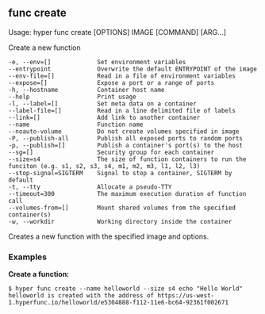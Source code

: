 ## func create

  Usage:	hyper func create [OPTIONS] IMAGE [COMMAND] [ARG...]

  Create a new function

    -e, --env=[]             Set environment variables
    --entrypoint             Overwrite the default ENTRYPOINT of the image
    --env-file=[]            Read in a file of environment variables
    --expose=[]              Expose a port or a range of ports
    -h, --hostname           Container host name
    --help                   Print usage
    -l, --label=[]           Set meta data on a container
    --label-file=[]          Read in a line delimited file of labels
    --link=[]                Add link to another container
    --name                   Function name
    --noauto-volume          Do not create volumes specified in image
    -P, --publish-all        Publish all exposed ports to random ports
    -p, --publish=[]         Publish a container's port(s) to the host
    --sg=[]                  Security group for each container
    --size=s4                The size of function containers to run the funciton (e.g. s1, s2, s3, s4, m1, m2, m3, l1, l2, l3)
    --stop-signal=SIGTERM    Signal to stop a container, SIGTERM by default
    -t, --tty                Allocate a pseudo-TTY
    --timeout=300            The maximum execution duration of function call
    --volumes-from=[]        Mount shared volumes from the specified container(s)
    -w, --workdir            Working directory inside the container

Creates a new function with the specified image and options.

### Examples

**Create a function:**

    $ hyper func create --name helloworld --size s4 echo "Hello World"
    helloworld is created with the address of https://us-west-1.hyperfunc.io/helloworld/e5304888-f112-11e6-bc64-92361f002671
